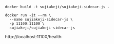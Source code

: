 ```
docker build -t sujiakeji/sujiakeji-sidecar-js .

docker run -it --rm \
  --name sujiakeji-sidecar-js \
  -p 11100:11100 \
  sujiakeji/sujiakeji-sidecar-js
```

http://localhost:11100/health

